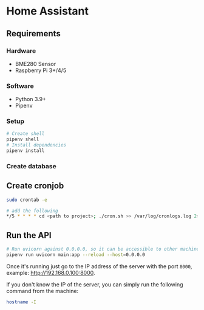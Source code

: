 # Home Assistant

## Requirements

### Hardware

- BME280 Sensor
- Raspberry Pi 3+/4/5

### Software

- Python 3.9+
- Pipenv

### Setup

```sh
# Create shell
pipenv shell
# Install dependencies
pipenv install
```

### Create database



## Create cronjob

```sh
sudo crontab -e

# add the following
*/5 * * * * cd <path to project>; ./cron.sh >> /var/log/cronlogs.log 2>&1
```

## Run the API

```sh
# Run uvicorn against 0.0.0.0, so it can be accessible to other machines
pipenv run uvicorn main:app --reload --host=0.0.0.0
```

Once it's running just go to the IP address of the server with the port `8000`, example: http://192.168.0.100:8000.

If you don't know the IP of the server, you can simply run the following command from the machine:

```sh
hostname -I
```